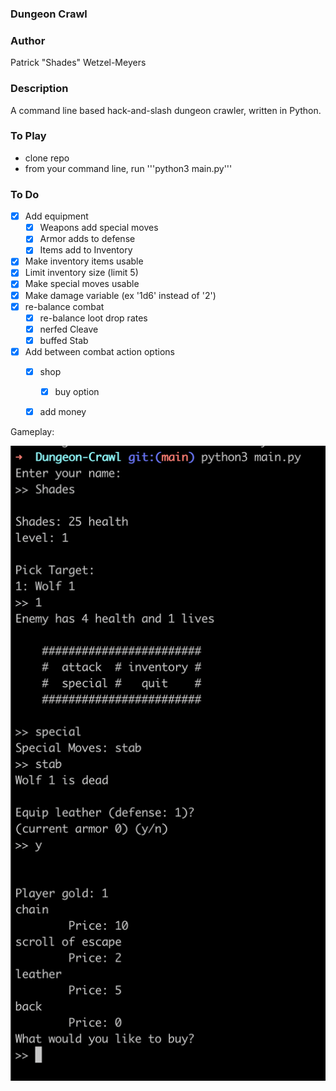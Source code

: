 ### Dungeon Crawl
### Author
Patrick "Shades" Wetzel-Meyers

### Description
A command line based hack-and-slash dungeon crawler, written in Python.

### To Play
* clone repo
* from your command line, run '''python3 main.py'''

### To Do
* [x] Add equipment
    * [x] Weapons add special moves
    * [x] Armor adds to defense
    * [x] Items add to Inventory
* [x] Make inventory items usable
* [x] Limit inventory size (limit 5)
* [x] Make special moves usable
* [x] Make damage variable (ex '1d6' instead of '2')
* [x] re-balance combat
    * [x] re-balance loot drop rates
    * [x] nerfed Cleave
    * [x] buffed Stab
* [x] Add between combat action options
    * [x] shop
        * [x] buy option
    * [x] add money


Gameplay:

![sample early game play](https://github.com/Shades4355/Dungeon-Crawl/blob/main/screenshots/Screen%20Shot%202021-07-06%20at%201.43.31%20PM.png)

